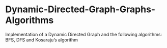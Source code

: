 # Dynamic-Directed-Graph-Graphs-Algorithms
Implementation of a Dynamic Directed Graph and the following algorithms: BFS, DFS and Kosaraju’s algorithm
